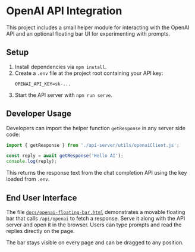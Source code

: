 # OpenAI API Integration

This project includes a small helper module for interacting with the OpenAI API and an optional floating bar UI for experimenting with prompts.

## Setup
1. Install dependencies via `npm install`.
2. Create a `.env` file at the project root containing your API key:
   ```
   OPENAI_API_KEY=sk-...
   ```
3. Start the API server with `npm run serve`.

## Developer Usage
Developers can import the helper function `getResponse` in any server side code:
```js
import { getResponse } from './api-server/utils/openaiClient.js';

const reply = await getResponse('Hello AI');
console.log(reply);
```
This returns the response text from the chat completion API using the key loaded from `.env`.

## End User Interface
The file [`docs/openai-floating-bar.html`](./openai-floating-bar.html) demonstrates a movable floating bar that calls `/api/openai` to fetch a response. Serve it along with the API server and open it in the browser. Users can type prompts and read the replies directly on the page.

The bar stays visible on every page and can be dragged to any position.

